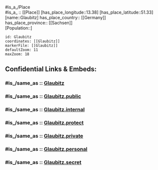 ﻿---
confidential: public
isDeleted: false
location:
- 51.33
- 13.38
mapmarker: city
mapzoom:
- 7
- 12
SpocWebEntityId: 30469
tags:
- geo/City
type: City
---

#is_a_/Place  
#is_a_ :: [[Place]] 
[has_place_longitude::13.38] 
[has_place_latitude::51.33] 
[name::Glaubitz] 
has_place_country:: [[Germany]]  
has_place_province:: [[Sachsen]]  
[Population::] 



```leaflet
id: Glaubitz
coordinates: [[Glaubitz]] 
markerFile: [[Glaubitz]] 
defaultZoom: 11 
maxZoom: 18
```


## Confidential Links & Embeds: 

### #is_/same_as :: [Glaubitz](/_Standards/Earth/Continent/Europe/Europe~Central/Germany/Germany~East/Sachsen/counties~Sachsen/Meißen/cities~Meißen/Nünchritz/City/Glaubitz.md) 

### #is_/same_as :: [Glaubitz.public](/_public/Earth/Continent/Europe/Europe~Central/Germany/Germany~East/Sachsen/counties~Sachsen/Meißen/cities~Meißen/Nünchritz/City/Glaubitz.public.md) 

### #is_/same_as :: [Glaubitz.internal](/_internal/Earth/Continent/Europe/Europe~Central/Germany/Germany~East/Sachsen/counties~Sachsen/Meißen/cities~Meißen/Nünchritz/City/Glaubitz.internal.md) 

### #is_/same_as :: [Glaubitz.protect](/_protect/Earth/Continent/Europe/Europe~Central/Germany/Germany~East/Sachsen/counties~Sachsen/Meißen/cities~Meißen/Nünchritz/City/Glaubitz.protect.md) 

### #is_/same_as :: [Glaubitz.private](/_private/Earth/Continent/Europe/Europe~Central/Germany/Germany~East/Sachsen/counties~Sachsen/Meißen/cities~Meißen/Nünchritz/City/Glaubitz.private.md) 

### #is_/same_as :: [Glaubitz.personal](/_personal/Earth/Continent/Europe/Europe~Central/Germany/Germany~East/Sachsen/counties~Sachsen/Meißen/cities~Meißen/Nünchritz/City/Glaubitz.personal.md) 

### #is_/same_as :: [Glaubitz.secret](/_secret/Earth/Continent/Europe/Europe~Central/Germany/Germany~East/Sachsen/counties~Sachsen/Meißen/cities~Meißen/Nünchritz/City/Glaubitz.secret.md)

